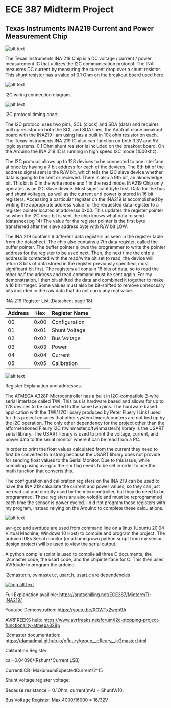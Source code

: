 
# ECE 387 Midterm Project

## Texas Instruments INA219 Current and Power Measurement Chip

![alt text](https://srutschilling.net/ECE387/MidtermTI-INA219/Images/ArduinoSetup.JPEG)

The Texas Instruments INA 219 Chip is a DC voltage /  current / power measurement IC that utilizes the I2C communication protocol. The INA meausres DC current by measuring the current drop over a shunt resistor. This shunt resistor has a value of 0.1 Ohm on the breakout board used here. 


![alt text](https://srutschilling.net/ECE387/MidtermTI-INA219/Images/I2C_1.png)

I2C wiring connection diagram.




![alt text](https://srutschilling.net/ECE387/MidtermTI-INA219/Images/I2C_2.png)


I2C protocol timing chart.


The I2C protocol uses two pins, SCL (clock) and SDA (data) and requires pull up resistor on both the SCL and SDA lines, the Adafruit clone breakout board with the INA219 I am using has a built in 10k ohm resistor on each. The Texas Instruments INA 219 IC also can function on both 3.3V and 5V logic systems. 0.1 Ohm shunt resistor is included on the breakout board. On the Arduino the INA 219 IC is running in high speed I2C mode (1000khz).

The I2C protocol allows up to 128 devices to be connected to one interface at once by having a 7 bit address for each of the devices. The 8th bit of the address signal sent is the R/W bit, which tells the I2C slave device whether data is going to be sent or recieved. There is also a 9th bit, an aknowledge bit. This bit is 0 in the write mode and 1 in the read mode. INA219 Chip only operates as an I2C slave device. Most significant byte first. Data for the bus and shunt voltages, as well as the current and power is stored in 16 bit registers. Accessing a particular register on the INA219 is accomplished by writing the appropriate address value for the requested data register to a register pointer located at addresss 0x00. This updates the register pointer so when the I2C read bit is sent the chip knows what data to send. (datasheet pg 14) The value for the register pointer is the first byte transferred after the slave address byte with R/W bit LOW.

The INA 219 contains 6 different data registers as seen in the register table from the datasheet. The chip also contains a 7th data register, called the buffer pointer. The buffer pointer allows the programmer to write the pointer address for the register to be used next. Then, the next time the chip's address is contacted with the read/write bit set to read, the device will return 8 bits of data stored in the register previously specified, most significant bit first. The registers all contain 16 bits of data, so to read the other half the address and read command must be sent again. For my demonstration, I then bit-shifted the data and combined it together to make a 16 bit integer. Some values must also be bit-shifted to remove unneccsary bits included in the raw data that do not carry any real value.



INA 219 Register List (Datasheet page 18):

| Address      | Hex | Register Name |
| ----------- | ----------- | -----|
| 00     | 0x00       | Configuration |
| 01   | 0x01        | Shunt Voltage |
| 02   | 0x02        | Bus Voltage |
| 03   | 0x03        | Power |
| 04   | 0x04        | Current |
| 05   | 0x05        | Calibration |

![alt text](https://srutschilling.net/ECE387/MidtermTI-INA219/Images/RegisterAddresses.png)

Register Explanation and addresses.

The ATMEGA A328P Microcontroller has a built in I2C-compatible 2-wire serial interface called TWI. This bus is hardware based and allows for up to 128 devices to be connected to the same two pins. The hardware based application with the TWI/ I2C library produced by Peter Fluery (Link) used for this project ensures that other system timers/counters are not tied up by the I2C operation. The only other dependency for the project other than the afformentioned Fleury I2C (twinmaster.c/twinmaster.h) library is the USART serial library. The USART library is used to print the voltage, current, and power data to the serial monitor where it can be read from a PC.

In order to print the float values calculated from the current they need to first be converted to a string because the USART library does not provide for sending float values to the Serial Monitor. Due to this issue, while compiling using avr-gcc the -lm flag needs to be set in order to use the math function that converts this.

The configuration and calibration registers on the INA 219 can be used to have the INA 219 calculate the current and power values, so they can just be read out and directly used by the microcontroller, but they do need to be programmed. These registers are also volotile and must be reprogrammed each time the sensor is power cycled. I did not program these registers with my program, instead relying on the Arduino to complete these calculations.


![alt text](https://srutschilling.net/ECE387/MidtermTI-INA219/Images/Values.png)


avr-gcc and avrdude are used from command line on a linux (Ubuntu 20.04 Virtual Machine, Windows 10 Host) to compile and program the project. The arduino IDEs Serial monitor (or a homegrown python script from my senior design project) will be used to view the serial output.

A python compile script is used to compile all three C documents, the i2cmaster code, the usart code, and the chipinterface for C. This then uses AVRdude to program the arduino.

i2cmaster.h, twimaster.c, usart.h, usart.c are dependencies

[![Img alt text](https://img.youtube.com/vi/ROWTx2wqb9A/0.jpg)](https://www.youtube.com/watch?v=ROWTx2wqb9A)

Full Explanation availible:
https://srutschilling.net/ECE387/MidtermTI-INA219/


Youtube Demonstration: https://youtu.be/ROWTx2wqb9A

AVRFREEKS help: https://www.avrfreaks.net/forum/i2c-stopping-project-functionality-atmega328p

i2cmaster documentation: https://damadmai.github.io/pfleury/group__pfleury__ic2master.html 



Calibration Register: 

cal=0.04096/(Rshunt*Current LSB)

CurrentLCB=MaxiumumExpectedCurrent/2^15


Shunt voltage register voltage:

Because resistance = 0.1Ohm, current(mA) = ShuntV/10;


Bus Voltage Register:
Max 4000/16000 = 16/32V
